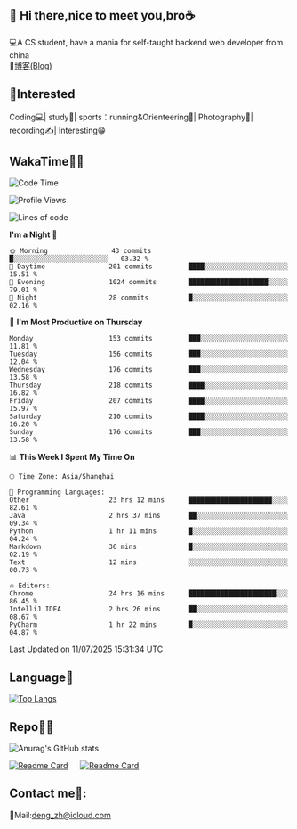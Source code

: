 👋 Hi there,nice to meet you,bro☕
---
💻A CS student, have a mania for self-taught backend web developer from china   
📌[博客(Blog)](https://github.com/HealUP/MyBlog)

 <!-- waka-box start -->
 <!-- waka-box end -->
 
🧲**Interested**
--
Coding💻| study📖| sports：running&Orienteering🏃‍| Photography📸| recording✍️| Interesting😁

WakaTime👨‍💻
---
<!--START_SECTION:waka-->
![Code Time](http://img.shields.io/badge/Code%20Time-3%2C262%20hrs%2022%20mins-blue)

![Profile Views](http://img.shields.io/badge/Profile%20Views-0-blue)

![Lines of code](https://img.shields.io/badge/From%20Hello%20World%20I%27ve%20Written-205.1%20thousand%20lines%20of%20code-blue)

**I'm a Night 🦉** 

```text
🌞 Morning                43 commits          █░░░░░░░░░░░░░░░░░░░░░░░░   03.32 % 
🌆 Daytime                201 commits         ████░░░░░░░░░░░░░░░░░░░░░   15.51 % 
🌃 Evening                1024 commits        ████████████████████░░░░░   79.01 % 
🌙 Night                  28 commits          █░░░░░░░░░░░░░░░░░░░░░░░░   02.16 % 
```
📅 **I'm Most Productive on Thursday** 

```text
Monday                   153 commits         ███░░░░░░░░░░░░░░░░░░░░░░   11.81 % 
Tuesday                  156 commits         ███░░░░░░░░░░░░░░░░░░░░░░   12.04 % 
Wednesday                176 commits         ███░░░░░░░░░░░░░░░░░░░░░░   13.58 % 
Thursday                 218 commits         ████░░░░░░░░░░░░░░░░░░░░░   16.82 % 
Friday                   207 commits         ████░░░░░░░░░░░░░░░░░░░░░   15.97 % 
Saturday                 210 commits         ████░░░░░░░░░░░░░░░░░░░░░   16.20 % 
Sunday                   176 commits         ███░░░░░░░░░░░░░░░░░░░░░░   13.58 % 
```


📊 **This Week I Spent My Time On** 

```text
🕑︎ Time Zone: Asia/Shanghai

💬 Programming Languages: 
Other                    23 hrs 12 mins      █████████████████████░░░░   82.61 % 
Java                     2 hrs 37 mins       ██░░░░░░░░░░░░░░░░░░░░░░░   09.34 % 
Python                   1 hr 11 mins        █░░░░░░░░░░░░░░░░░░░░░░░░   04.24 % 
Markdown                 36 mins             █░░░░░░░░░░░░░░░░░░░░░░░░   02.19 % 
Text                     12 mins             ░░░░░░░░░░░░░░░░░░░░░░░░░   00.73 % 

🔥 Editors: 
Chrome                   24 hrs 16 mins      ██████████████████████░░░   86.45 % 
IntelliJ IDEA            2 hrs 26 mins       ██░░░░░░░░░░░░░░░░░░░░░░░   08.67 % 
PyCharm                  1 hr 22 mins        █░░░░░░░░░░░░░░░░░░░░░░░░   04.87 % 
```


 Last Updated on 11/07/2025 15:31:34 UTC
<!--END_SECTION:waka-->

Language🚀
---
[![Top Langs](https://github-readme-stats.vercel.app/api/top-langs/?username=HealUP&layout=compact&hide_border=true)](https://github.com/HealUP)

Repo🧑‍💻
---
![Anurag's GitHub stats](https://github-readme-stats.vercel.app/api?username=HealUP&count_private=true&show_icons=true&theme=gruvbox&hide_border=true) 

[![Readme Card](https://github-readme-stats.vercel.app/api/pin/?username=HealUP&repo=InternetEy&theme=transparent)](https://github.com/HealUP/InternetEy) &emsp;
[![Readme Card](https://github-readme-stats.vercel.app/api/pin/?username=HealUP&repo=CampusExperience&theme=transparent)](https://github.com/HealUP/CampusExperience)


Contact me📱:
---
📮Mail:deng_zh@icloud.com  

